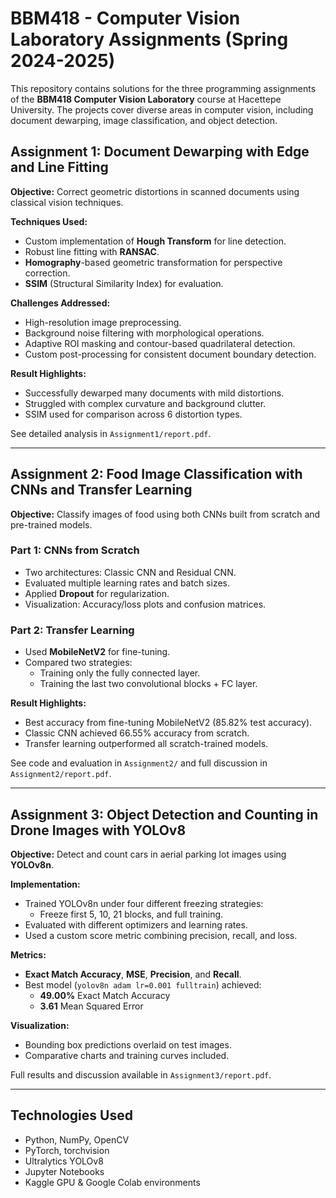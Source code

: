 # BBM418 - Computer Vision Laboratory Assignments (Spring 2024-2025)

This repository contains solutions for the three programming assignments of the **BBM418 Computer Vision Laboratory** course at Hacettepe University. The projects cover diverse areas in computer vision, including document dewarping, image classification, and object detection.

## Assignment 1: Document Dewarping with Edge and Line Fitting

**Objective:** Correct geometric distortions in scanned documents using classical vision techniques.

**Techniques Used:**
- Custom implementation of **Hough Transform** for line detection.
- Robust line fitting with **RANSAC**.
- **Homography**-based geometric transformation for perspective correction.
- **SSIM** (Structural Similarity Index) for evaluation.

**Challenges Addressed:**
- High-resolution image preprocessing.
- Background noise filtering with morphological operations.
- Adaptive ROI masking and contour-based quadrilateral detection.
- Custom post-processing for consistent document boundary detection.

**Result Highlights:**
- Successfully dewarped many documents with mild distortions.
- Struggled with complex curvature and background clutter.
- SSIM used for comparison across 6 distortion types.

See detailed analysis in `Assignment1/report.pdf`.

---

## Assignment 2: Food Image Classification with CNNs and Transfer Learning

**Objective:** Classify images of food using both CNNs built from scratch and pre-trained models.

### Part 1: CNNs from Scratch
- Two architectures: Classic CNN and Residual CNN.
- Evaluated multiple learning rates and batch sizes.
- Applied **Dropout** for regularization.
- Visualization: Accuracy/loss plots and confusion matrices.

### Part 2: Transfer Learning
- Used **MobileNetV2** for fine-tuning.
- Compared two strategies:
  - Training only the fully connected layer.
  - Training the last two convolutional blocks + FC layer.

**Result Highlights:**
- Best accuracy from fine-tuning MobileNetV2 (85.82% test accuracy).
- Classic CNN achieved 66.55% accuracy from scratch.
- Transfer learning outperformed all scratch-trained models.

See code and evaluation in `Assignment2/` and full discussion in `Assignment2/report.pdf`.

---

## Assignment 3: Object Detection and Counting in Drone Images with YOLOv8

**Objective:** Detect and count cars in aerial parking lot images using **YOLOv8n**.

**Implementation:**
- Trained YOLOv8n under four different freezing strategies:
  - Freeze first 5, 10, 21 blocks, and full training.
- Evaluated with different optimizers and learning rates.
- Used a custom score metric combining precision, recall, and loss.

**Metrics:**
- **Exact Match Accuracy**, **MSE**, **Precision**, and **Recall**.
- Best model (`yolov8n adam lr=0.001 fulltrain`) achieved:
  - **49.00%** Exact Match Accuracy
  - **3.61** Mean Squared Error

**Visualization:**
- Bounding box predictions overlaid on test images.
- Comparative charts and training curves included.

Full results and discussion available in `Assignment3/report.pdf`.

---

## Technologies Used

- Python, NumPy, OpenCV
- PyTorch, torchvision
- Ultralytics YOLOv8
- Jupyter Notebooks
- Kaggle GPU & Google Colab environments

